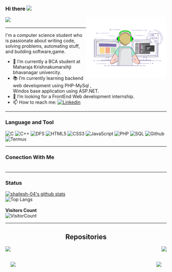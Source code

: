 ### Hi there  <img src="https://raw.githubusercontent.com/iampavangandhi/iampavangandhi/master/gifs/Hi.gif" width="30px">
 <img src="https://github.com/souvikguria98/souvikguria98/blob/master/Hi.gif" width="25"></h2>
<img align="right" alt="GIF" src="https://raw.githubusercontent.com/devSouvik/devSouvik/master/gif3.gif" width="50%"/>
<br>
<hr>

I'm a computer science student who is passionate about writing code, solving problems, automating stuff, and building software,game.

- 🔭 I’m currently a BCA student at Maharaja Krishnakumarsihji bhavanagar univercity.
- 📚 I’m currently learning  backend web development using PHP-MySql ,<br> Windos base application using ASP.NET. 
- 👯 I’m looking for a FrontEnd Web development internship. 
- 📫 How to reach me:
<a href="https://www.linkedin.com/in/shailesh-makawana-75265125a">![Linkedin](https://img.shields.io/badge/--000000?style=for-the-badge&logo=linkedin)</a>


<hr>

### Language and Tool</br>

![C](https://img.shields.io/badge/-C-000000?style=for-the-badge&logo=C)
![C++](https://img.shields.io/badge/-C++-000000?style=for-the-badge&logo=C%2B%2B&logoColor=00599C)
![DFS](http://img.shields.io/badge/-DFS-000000?style=for-the-badge&logo=c&logoColor=white)
![HTML5](https://img.shields.io/badge/-HTML5-000000?style=for-the-badge&logo=HTML5)
![CSS3](https://img.shields.io/badge/-CSS3-000000?style=for-the-badge&logo=CSS3)
![JavaScript](https://img.shields.io/badge/-JavaScript-000000?style=for-the-badge&logo=javascript)
![PHP](https://img.shields.io/badge/-php-000000?style=for-the-badge&logo=php&logoColor=007396)
![SQL](https://img.shields.io/badge/-SQL-000000?style=for-the-badge&logo=MySQL)
![Github](https://img.shields.io/badge/-github-000000?style=for-the-badge&logo=github&logoColor=fff)
![Termux](http://img.shields.io/badge/-Termux-000000?style=for-the-badge&logo=powershell&logoColor=00ff00) 

<hr>

### Conection With Me <br><br>

<hr>

### Status
[![shailesh-04's github stats](https://github-readme-stats.vercel.app/api?username=shailesh-04&show_icons=true&title_color=fff&icon_color=79ff97&text_color=9f9f9f&bg_color=151515)](https://github.com/shailesh-04/github-readme-stats)
<br>
![Top Langs](https://github-readme-stats.vercel.app/api/top-langs/?username=shailesh-04&layout=compact)
<br><br>**Visitors Count**  
![VisitorCount](https://profile-counter.glitch.me/{shialesh-04}/count.svg)

<hr>

<h2 align="center">Repositories</h2>

<p width="100%" align="center">
  <a align="left" href="https://github.com/shailesh-04/C-Langauge" title="Algorithms"><img align="left" height="115" src="https://github-readme-stats.vercel.app/api/pin/?username=shailesh-04&repo=C-Langauge&theme=gotham"></a>
  <a align="right" href="https://github.com/shailesh-04/CPP" title="CPP"><img align="right" height="115" src="https://github-readme-stats.vercel.app/api/pin/?username=shailesh-04&repo=CPP&theme=gotham"></a>
</p>
<br><br>
<p width="100%" align="center">
  <a align="left" href="https://github.com/shailesh-04/JavaScript" title="JavaScript"><img align="left" height="115" src="https://github-readme-stats.vercel.app/api/pin/?username=shailesh-04&repo=JavaScript&theme=gotham"></a>
  <a align="right" href="https://github.com/shailesh-04/CSS" title="Casting-style-sheet"><img align="right" height="115" src="https://github-readme-stats.vercel.app/api/pin/?username=shailesh-04&repo=CSS&theme=gotham"></a>
</p>
<!--
**shailesh-04/shailesh-04** is a ✨ _special_ ✨ repository because its `README.md` (this file) appears on your GitHub profile.

Here are some ideas to get you started:

- 🔭 I’m currently working on ...
- 🌱 I’m currently learning ...
- 👯 I’m looking to collaborate on ...
- 🤔 I’m looking for help with ...
- 💬 Ask me about ...
- 📫 How to reach me: ...
- 😄 Pronouns: ...
- ⚡ Fun fact: ...
-->
⭐️ From [Neel](https://github.com/shailesh-04)
